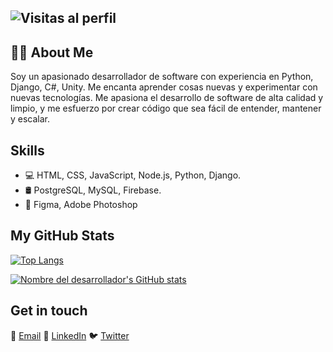 ![Visitas al perfil](https://komarev.com/ghpvc/?username=eehcx&color=blue)
---


## 👨‍💻 About Me

Soy un apasionado desarrollador de software con experiencia en Python, Django, C#, Unity. Me encanta aprender cosas nuevas y experimentar con nuevas tecnologías. Me apasiona el desarrollo de software de alta calidad y limpio, y me esfuerzo por crear código que sea fácil de entender, mantener y escalar.

## Skills

- 💻 HTML, CSS, JavaScript, Node.js, Python, Django.
- 🛢️ PostgreSQL, MySQL, Firebase.
- 🎨 Figma, Adobe Photoshop

## My GitHub Stats

[![Top Langs](https://github-readme-stats.vercel.app/api/top-langs/?username=eehcx&layout=compact)](https://github.com/anuraghazra/github-readme-stats)

[![Nombre del desarrollador's GitHub stats](https://github-readme-stats.vercel.app/api?username=eehcx&show_icons=true&theme=radical)](https://github.com/eehcx/github-readme-stats)

## Get in touch

📧 [Email](mailto:eehcx.contacto@gmail.com)
👔 [LinkedIn](https://www.linkedin.com/in/yourusername/)
🐦 [Twitter](https://twitter.com/yourusername)

